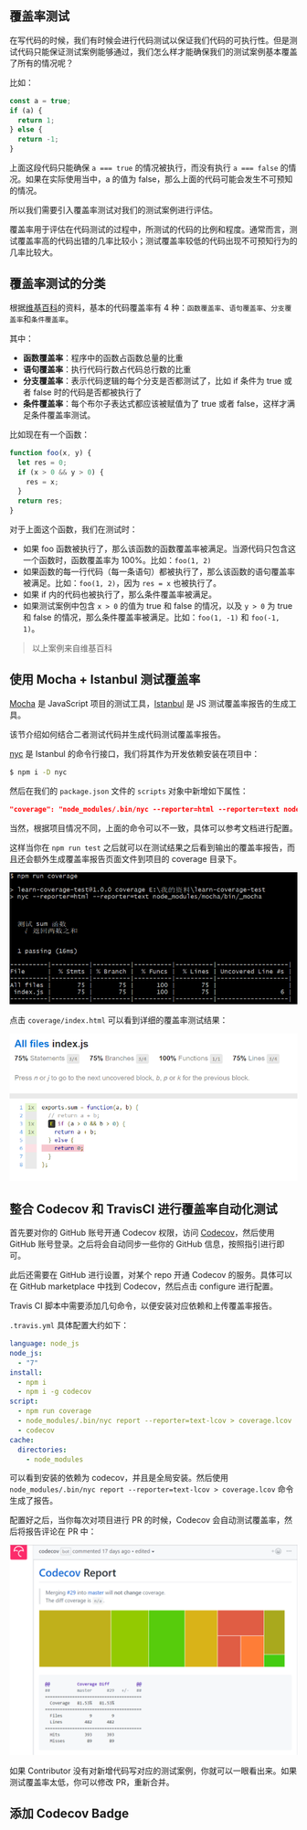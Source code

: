 ## 覆盖率测试

在写代码的时候，我们有时候会进行代码测试以保证我们代码的可执行性。但是测试代码只能保证测试案例能够通过，我们怎么样才能确保我们的测试案例基本覆盖了所有的情况呢？

比如：

```js
const a = true;
if (a) {
  return 1;
} else {
  return -1;
}
```

上面这段代码只能确保 `a === true` 的情况被执行，而没有执行 `a === false` 的情况。如果在实际使用当中，a 的值为 false，那么上面的代码可能会发生不可预知的情况。

所以我们需要引入覆盖率测试对我们的测试案例进行评估。

覆盖率用于评估在代码测试的过程中，所测试的代码的比例和程度。通常而言，测试覆盖率高的代码出错的几率比较小；测试覆盖率较低的代码出现不可预知行为的几率比较大。

## 覆盖率测试的分类

根据[维基百科](https://en.wikipedia.org/wiki/Code_coverage)的资料，基本的代码覆盖率有 4 种：`函数覆盖率`、`语句覆盖率`、`分支覆盖率`和`条件覆盖率`。

其中：

* **函数覆盖率**：程序中的函数占函数总量的比重
* **语句覆盖率**：执行代码行数占代码总行数的比重
* **分支覆盖率**：表示代码逻辑的每个分支是否都测试了，比如 if 条件为 true 或者 false 时的代码是否都被执行了
* **条件覆盖率**：每个布尔子表达式都应该被赋值为了 true 或者 false，这样才满足条件覆盖率测试。

比如现在有一个函数：

```js
function foo(x, y) {
  let res = 0;
  if (x > 0 && y > 0) {
    res = x;
  }
  return res;
}
```

对于上面这个函数，我们在测试时：

* 如果 foo 函数被执行了，那么该函数的函数覆盖率被满足。当源代码只包含这一个函数时，函数覆盖率为 100%。比如：`foo(1, 2)`
* 如果函数的每一行代码（每一条语句）都被执行了，那么该函数的语句覆盖率被满足。比如：`foo(1, 2)`，因为 `res = x` 也被执行了。
* 如果 if 内的代码也被执行了，那么条件覆盖率被满足。
* 如果测试案例中包含 `x > 0` 的值为 true 和 false 的情况，以及 `y > 0` 为 true 和 false 的情况，那么条件覆盖率被满足。比如：`foo(1, -1)` 和 `foo(-1, 1)`。

> 以上案例来自维基百科

## 使用 Mocha + Istanbul 测试覆盖率

[Mocha](https://mochajs.org/) 是 JavaScript 项目的测试工具，[Istanbul](https://github.com/gotwarlost/istanbul) 是 JS 测试覆盖率报告的生成工具。

该节介绍如何结合二者测试代码并生成代码测试覆盖率报告。

[nyc](https://github.com/istanbuljs/nyc) 是 Istanbul 的命令行接口，我们将其作为开发依赖安装在项目中：

```bash
$ npm i -D nyc
```

然后在我们的 `package.json` 文件的 `scripts` 对象中新增如下属性：

```json
"coverage": "node_modules/.bin/nyc --reporter=html --reporter=text node_modules/mocha/bin/_mocha"
```

当然，根据项目情况不同，上面的命令可以不一致，具体可以参考文档进行配置。

这样当你在 `npm run test` 之后就可以在测试结果之后看到输出的覆盖率报告，而且还会额外生成覆盖率报告页面文件到项目的 coverage 目录下。

![捕获1.png](/pics/捕获1.png)

点击 `coverage/index.html` 可以看到详细的覆盖率测试结果：

![捕获2.png](/pics/捕获2.png)

## 整合 Codecov 和 TravisCI 进行覆盖率自动化测试

首先要对你的 GitHub 账号开通 Codecov 权限，访问 [Codecov](https://codecov.io/gh)，然后使用 GitHub 账号登录。之后将会自动同步一些你的 GitHub 信息，按照指引进行即可。

此后还需要在 GitHub 进行设置，对某个 repo 开通 Codecov 的服务。具体可以在 GitHub marketplace 中找到 Codecov，然后点击 configure 进行配置。

Travis CI 脚本中需要添加几句命令，以便安装对应依赖和上传覆盖率报告。

`.travis.yml` 具体配置大约如下：

```yml
language: node_js
node_js:
  - "7"
install:
  - npm i
  - npm i -g codecov
script:
  - npm run coverage
  - node_modules/.bin/nyc report --reporter=text-lcov > coverage.lcov
  - codecov
cache:
  directories:
    - node_modules
```

可以看到安装的依赖为 codecov，并且是全局安装。然后使用 `node_modules/.bin/nyc report --reporter=text-lcov > coverage.lcov` 命令生成了报告。

配置好之后，当你每次对项目进行 PR 的时候，Codecov 会自动测试覆盖率，然后将报告评论在 PR 中：

![捕获3.png](/pics/捕获3.png)

如果 Contributor 没有对新增代码写对应的测试案例，你就可以一眼看出来。如果测试覆盖率太低，你可以修改 PR，重新合并。

## 添加 Codecov Badge

